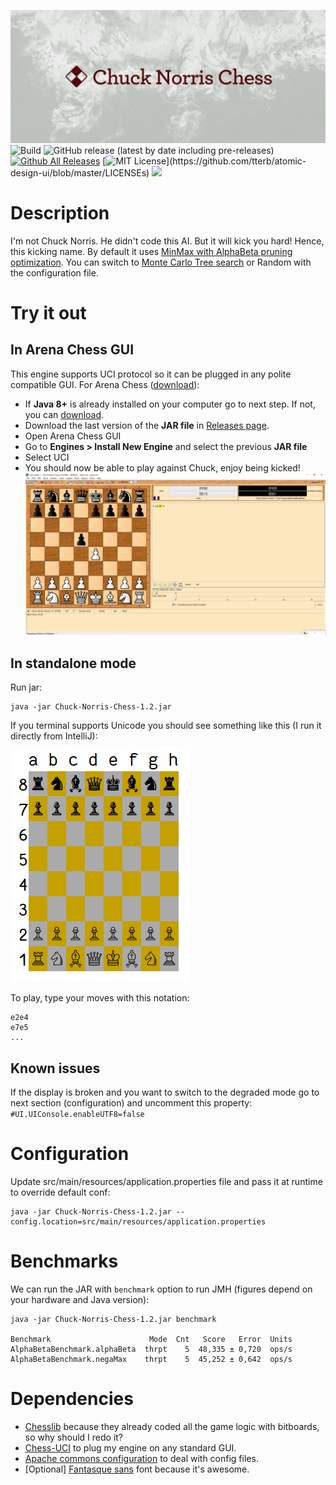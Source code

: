 ![](doc/header.png)
![Build](https://github.com/FrequentlyMissedDeadlines/Chuck-Norris-Chess/workflows/Build/badge.svg)
![GitHub release (latest by date including pre-releases)](https://img.shields.io/github/v/release/FrequentlyMissedDeadlines/Chuck-Norris-Chess?include_prereleases)
[![Github All Releases](https://img.shields.io/github/downloads/FrequentlyMissedDeadlines/Chuck-Norris-Chess/total.svg?style=flat)]()
[![MIT License](https://img.shields.io/apm/l/atomic-design-ui.svg?)](https://github.com/tterb/atomic-design-ui/blob/master/LICENSEs)
[![](https://tokei.rs/b1/github/FrequentlyMissedDeadlines/Chuck-Norris-Chess?category=code)](https://github.com/FrequentlyMissedDeadlines/Chuck-Norris-Chess)

# Description

I'm not Chuck Norris. He didn't code this AI. But it will kick you hard! Hence, this kicking name.
By default it uses [MinMax with AlphaBeta pruning optimization](https://en.wikipedia.org/wiki/Alpha%E2%80%93beta_pruning). You can switch to [Monte Carlo Tree search](https://en.wikipedia.org/wiki/Monte_Carlo_tree_search) or Random with the configuration file. 
# Try it out

## In Arena Chess GUI
This engine supports UCI protocol so it can be plugged in any polite compatible GUI. For Arena Chess ([download](http://www.playwitharena.de/)):
- If **Java 8+** is already installed on your computer go to next step. If not, you can [download](https://www.java.com/download/).
- Download the last version of the **JAR file** in [Releases page](https://github.com/FrequentlyMissedDeadlines/Chuck-Norris-Chess/releases).
- Open Arena Chess GUI
- Go to **Engines > Install New Engine** and select the previous **JAR file**
- Select UCI
- You should now be able to play against Chuck, enjoy being kicked!
![](doc/Arena.png)
## In standalone mode
Run jar:
```
java -jar Chuck-Norris-Chess-1.2.jar
```

If you terminal supports Unicode you should see something like this (I run it directly from IntelliJ):

![](doc/Chessboard_1.png)

To play, type your moves with this notation:
```
e2e4
e7e5
...
```

## Known issues
If the display is broken and you want to switch to the degraded mode go to next section (configuration) and uncomment this property: `#UI.UIConsole.enableUTF8=false`

# Configuration
Update src/main/resources/application.properties file and pass it at runtime to override default conf:
```
java -jar Chuck-Norris-Chess-1.2.jar --config.location=src/main/resources/application.properties
```

# Benchmarks
We can run the JAR with `benchmark` option to run JMH (figures depend on your hardware and Java version):
```
java -jar Chuck-Norris-Chess-1.2.jar benchmark

Benchmark                      Mode  Cnt   Score   Error  Units
AlphaBetaBenchmark.alphaBeta  thrpt    5  48,335 ± 0,720  ops/s
AlphaBetaBenchmark.negaMax    thrpt    5  45,252 ± 0,642  ops/s
```

# Dependencies
* [Chesslib](https://github.com/bhlangonijr/chesslib) because they already coded all the game logic with bitboards, so why should I redo it?
* [Chess-UCI](https://github.com/FrequentlyMissedDeadlines/Chess-UCI) to plug my engine on any standard GUI.
* [Apache commons configuration](https://commons.apache.org/proper/commons-configuration) to deal with config files.
* [Optional] [Fantasque sans](https://github.com/belluzj/fantasque-sans) font because it's awesome.
